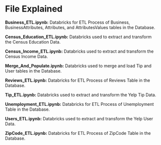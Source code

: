 # File Explained

**Business_ETL.ipynb:** Databricks for ETL Process of Business, BusinessAttributes, Attributes, and AttributesValues tables in the Database.

**Census_Education_ETL.ipynb:** Databricks used to extract and transform the Census Education Data.

**Census_Income_ETL.ipynb:** Databricks used to extract and transform the Census Income Data.

**Merge_And_Populate.ipynb:** Databricks used to merge and load Tip and User tables in the Database.

**Reviews_ETL.ipynb:** Databricks for ETL Process of Reviews Table in the Database.

**Tip_ETL.ipynb:** Databricks used to extract and transform the Yelp Tip Data.

**Unemployment_ETL.ipynb:** Databricks for ETL Process of Unemployment Table in the Database.

**Users_ETL.ipynb:** Databricks used to extract and transform the Yelp User Data.

**ZipCode_ETL.ipynb:** Databricks for ETL Process of ZipCode Table in the Database.
